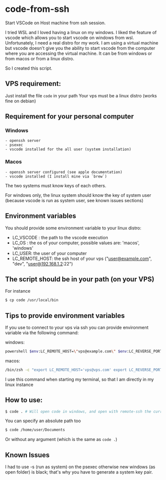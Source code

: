 # code-from-ssh

Start VSCode on Host machine from ssh session.

I tried WSL and I loved having a linux on my windows. I liked the feature of vscode which allows you to start vscode on windows from wsl. Unfortunately, I need a real distro for my work. 
I am using a virtual machine but vscode doesn't give you the ability to start vscode from the computer where you are accessing the virtual machine. It can be from windows or from macos or from a linux distro.

So I created this script.

## VPS requirement:

Just install the file `code` in your path
Your vps must be a linux distro (works fine on debian)

## Requirement for your personal computer

### Windows
    - openssh server
    - psexec
    - vscode installed for the all user (system installation)


### Macos
    - openssh server configured (see apple documentation)
    - vscode installed (I install mine via `brew`)

The two systems must know keys of each others.

For windows only, the linux system should know the key of system user (because vscode is run as system user, see known issues sections)

## Environment variables

You should provide some environment variable to your linux distro:
 - LC_VSCODE : the path to the vscode execution
 - LC_OS : the os of your computer, possible values are: 'macos', 'windows'
 - LC_USER: the user of your computer
 - LC_REMOTE_HOST: the ssh host of your vps  ("user@example.com", "dev", "user@192.168.1.2:22")

## The script should be in your path (on your VPS)

For instance

```bash
$ cp code /usr/local/bin
```

## Tips to provide environment variables

If you use to connect to your vps via ssh you can provide environment variable via the following command:

windows:
```bash
powershell $env:LC_REMOTE_HOST=\"vps@example.com\" $env:LC_REVERSE_PORT=8822;$env:LC_OS=\"windows\";$env:LC_USER=\"windows_username\";$env:LC_VSCODE=\"C:\Program Files\Microsoft VS Code\Code.exe\";ssh -R \"$($env:LC_REVERSE_PORT):localhost:22\" -o SendEnv=LC_OS -o SendEnv=LC_USER -o SendEnv=LC_VSCODE -o SendEnv=LC_REVERSE_PORT -p 2222 vps@example.com
```

macos:
```bash
/bin/zsh -c "export LC_REMOTE_HOST='vps@vps.com' export LC_REVERSE_PORT=8823; export LC_VSCODE='/opt/homebrew/bin/code'; export LC_OS='macos'; export LC_USER='your mac username'; ssh -R $LC_REVERSE_PORT:localhost:22 -o SendEnv=LC_OS -o SendEnv=LC_USER -o SendEnv=LC_VSCODE -o SendEnv=LC_REVERSE_PORT vps@example.com"
```

I use this command when starting my terminal, so that I am directly in my linux instance

## How to use:

```bash
$ code . # Will open code in windows, and open with remote-ssh the current folder in your virtual machine
```

You can specify an absolute path too
```bash
$ code /home/user/Documents
```

Or without any argument (which is the same as `code .`)

## Known Issues

I had to use -s (run as system) on the psexec otherwise new windows (as open folder) is black; that's why you have to generate a system key pair.
